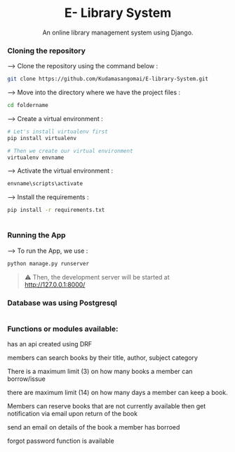 <div align="center">


# E- Library System
  
 An online library management system using Django.

</div>

### Cloning the repository

--> Clone the repository using the command below :
```bash
git clone https://github.com/Kudamasangomai/E-library-System.git

```

--> Move into the directory where we have the project files : 
```bash
cd foldername

```

--> Create a virtual environment :
```bash
# Let's install virtualenv first
pip install virtualenv

# Then we create our virtual environment
virtualenv envname

```

--> Activate the virtual environment :
```bash
envname\scripts\activate

```

--> Install the requirements :
```bash
pip install -r requirements.txt

```

#

### Running the App

--> To run the App, we use :
```bash
python manage.py runserver

```

> ⚠ Then, the development server will be started at http://127.0.0.1:8000/

### Database was using Postgresql

#

### Functions or modules available:

has an api created using DRF

members can search books by their title, author, subject category

There is a  maximum limit (3) on how many books a member can borrow/issue

there are maximum limit (14) on how many days a member can keep a book.

Members can reserve books that are not currently available then get notification via email upon return of the book

send an email on details of the book a member has borroed

forgot password function is available



